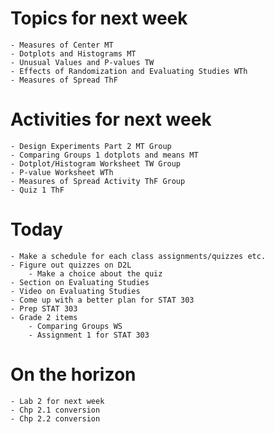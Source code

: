 # Topics for next week
    - Measures of Center MT
    - Dotplots and Histograms MT
    - Unusual Values and P-values TW
    - Effects of Randomization and Evaluating Studies WTh
    - Measures of Spread ThF
# Activities for next week
    - Design Experiments Part 2 MT Group
    - Comparing Groups 1 dotplots and means MT
    - Dotplot/Histogram Worksheet TW Group
    - P-value Worksheet WTh 
    - Measures of Spread Activity ThF Group
    - Quiz 1 ThF

# Today
    - Make a schedule for each class assignments/quizzes etc.
    - Figure out quizzes on D2L
        - Make a choice about the quiz
    - Section on Evaluating Studies
    - Video on Evaluating Studies
    - Come up with a better plan for STAT 303
    - Prep STAT 303
    - Grade 2 items
        - Comparing Groups WS
        - Assignment 1 for STAT 303

# On the horizon
    - Lab 2 for next week
    - Chp 2.1 conversion
    - Chp 2.2 conversion
